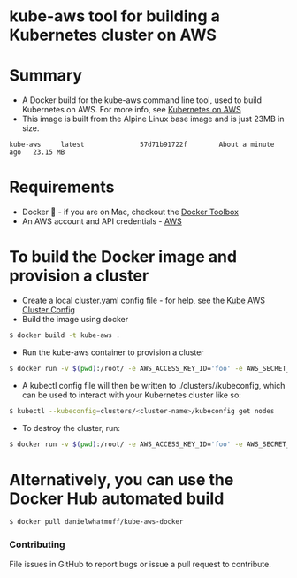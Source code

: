 # kube-aws tool for building a Kubernetes cluster on AWS

# Summary

- A Docker build for the kube-aws command line tool, used to build Kubernetes on AWS. For more info, see [Kubernetes on AWS](https://github.com/coreos/coreos-kubernetes/tree/master/multi-node/aws)
- This image is built from the Alpine Linux base image and is just 23MB in size.

```
kube-aws     latest              57d71b91722f        About a minute ago   23.15 MB
```

# Requirements

- Docker :whale: - if you are on Mac, checkout the [Docker Toolbox](http://docs.docker.com/mac/step_one/)
- An AWS account and API credentials - [AWS](https://aws.amazon.com/)

# To build the Docker image and provision a cluster

- Create a local cluster.yaml config file - for help, see the [Kube AWS Cluster Config](https://coreos.com/kubernetes/docs/latest/kubernetes-on-aws.html#kube-aws-cluster-config) 
- Build the image using docker
```bash
$ docker build -t kube-aws .
```
- Run the kube-aws container to provision a cluster
```bash
$ docker run -v $(pwd):/root/ -e AWS_ACCESS_KEY_ID='foo' -e AWS_SECRET_ACCESS_KEY='bar' -e AWS_DEFAULT_REGION='eu-west-1' --rm kube-aws kube-aws up
```
- A kubectl config file will then be written to ./clusters/<cluster-name>/kubeconfig, which can be used to interact with your Kubernetes cluster like so:
```bash
$ kubectl --kubeconfig=clusters/<cluster-name>/kubeconfig get nodes
```
- To destroy the cluster, run:
```bash
$ docker run -v $(pwd):/root/ -e AWS_ACCESS_KEY_ID='foo' -e AWS_SECRET_ACCESS_KEY='bar' -e AWS_DEFAULT_REGION='eu-west-1' --rm kube-aws kube-aws destroy <cluster-name>
```

# Alternatively, you can use the Docker Hub automated build

```bash
$ docker pull danielwhatmuff/kube-aws-docker
```

### Contributing
File issues in GitHub to report bugs or issue a pull request to contribute.
